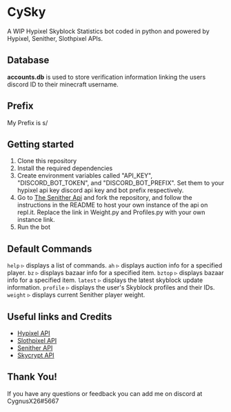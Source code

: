 # CySky

A WIP Hypixel Skyblock Statistics bot coded in python and powered by Hypixel, Senither, Slothpixel APIs.

## Database
**accounts.db** is used to store verification information linking the users discord ID to their minecraft username.

## Prefix
My Prefix is s/

## Getting started
1. Clone this repository
2. Install the required dependencies
3. Create environment variables called "API_KEY", "DISCORD_BOT_TOKEN", and "DISCORD_BOT_PREFIX". Set them to your hypixel api key discord api key and bot prefix respectively.
4. Go to [The Senither Api](https://github.com/Senither/hypixel-skyblock-facade) and fork the repository, and follow the instructions in the README to host your own instance of the api on repl.it. Replace the link in Weight.py and Profiles.py with your own instance link.
5. Run the bot

## Default Commands
`help` ▹ displays a list of commands.
`ah` ▹ displays auction info for a specified player.
`bz` ▹ displays bazaar info for a specified item.
`bztop` ▹ displays bazaar info for a specified item.
`latest` ▹ displays the latest skyblock update information.
`profile` ▹ displays the user's Skyblock profiles and their IDs.
`weight` ▹ displays current Senither player weight.

## Useful links and Credits
 - [Hypixel API](https://api.hypixel.net/)
 - [Slothpixel API](https://docs.slothpixel.me/)
 - [Senither API](https://hypixel-api.senither.com/)
 - [Skycrypt API](https://sky.shiiyu.moe/api)

## Thank You!

If you have any questions or feedback you can add me on discord at CygnusX26#5667

